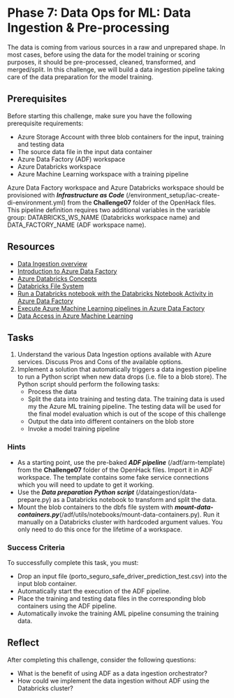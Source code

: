 # Phase 7: Data Ops for ML: Data Ingestion & Pre-processing

The data is coming from various sources in a raw and unprepared shape. In most cases, before using the data for the model training or scoring purposes, it should be pre-processed, cleaned, transformed, and merged/split. In this challenge, we will build a data ingestion pipeline taking care of the data preparation for the model training.  

## Prerequisites

Before starting this challenge, make sure you have the following prerequisite requirements:

* Azure Storage Account with three blob containers for the input, training and testing data
* The source data file in the input data container
* Azure Data Factory (ADF) workspace
* Azure Databricks workspace
* Azure Machine Learning workspace with a training pipeline

Azure Data Factory workspace and Azure Databricks workspace should be provisioned with ***Infrastructure as Code*** (/environment_setup/iac-create-di-environment.yml) from the **Challenge07** folder of the OpenHack files. This pipeline definition requires two additional variables in the variable group: DATABRICKS_WS_NAME (Databricks workspace name) and DATA_FACTORY_NAME (ADF workspace name).

## Resources

* [Data Ingestion overview](https://dev.azure.com/csedevops/MLOps/_git/DataOps?path=%2FREADME.md&_a=preview)
* [Introduction to Azure Data Factory](https://docs.microsoft.com/en-us/azure/data-factory/v1/data-factory-introduction)
* [Azure Databricks Concepts](https://docs.microsoft.com/en-us/azure/databricks/getting-started/concepts#concepts)
* [Databricks File System](https://docs.databricks.com/data/databricks-file-system.html)
* [Run a Databricks notebook with the Databricks Notebook Activity in Azure Data Factory](https://docs.microsoft.com/en-us/azure/data-factory/transform-data-using-databricks-notebook)
* [Execute Azure Machine Learning pipelines in Azure Data Factory](https://docs.microsoft.com/en-us/azure/data-factory/transform-data-machine-learning-service)
* [Data Access in Azure Machine Learning](https://docs.microsoft.com/en-us/azure/machine-learning/concept-data)


## Tasks

1. Understand the various Data Ingestion options available with Azure services. Discuss Pros and Cons of the available options.
2. Implement a solution that automatically triggers a data ingestion pipeline to run a Python script when new data drops (i.e. file to a blob store). The Python script should perform the following tasks:
    * Process the data
    * Split the data into training and testing data. The training data is used my the Azure ML training pipeline. The testing data will be used for the final model evaluation which is out of the scope of this challenge
    * Output the data into different containers on the blob store
    * Invoke a model training pipeline

### Hints

* As a starting point, use the pre-baked ***ADF pipeline*** (/adf/arm-template) from the **Challenge07** folder of the OpenHack files. Import it in ADF workspace. The template contains some fake service connections which you will need to update to get it working.
* Use the ***Data preparation Python script*** (/dataingestion/data-prepare.py) as a Databricks notebook to transform and split the data.
* Mount the blob containers to the dbfs file system with ***mount-data-containers.py***(/adf/utils/notebooks/mount-data-containers.py). Run it manually on a Databricks cluster with hardcoded argument values. You only need to do this once for the lifetime of a workspace.

### Success Criteria

To successfully complete this task, you must: 

* Drop an input file (porto_seguro_safe_driver_prediction_test.csv) into the input blob container.
* Automatically start the execution of the ADF pipeline.
* Place the training and testing data files in the corresponding blob containers using the ADF pipeline.
* Automatically invoke the training AML pipeline consuming the training data.


## Reflect

After completing this challenge, consider the following questions:

* What is the benefit of using ADF as a data ingestion orchestrator?
* How could we implement the data ingestion without ADF using the Databricks cluster?
